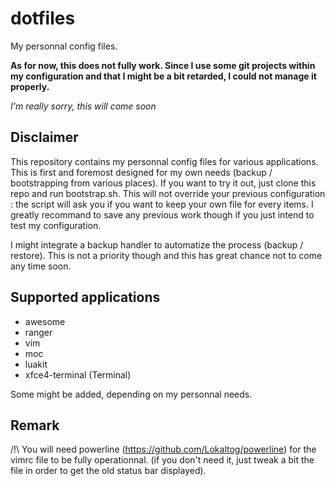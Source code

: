 dotfiles
========

My personnal config files.

**As for now, this does not fully work. Since I use some git projects
within my configuration and that I might be a bit retarded, I could
not manage it properly.** 

*I'm really sorry, this will come soon*

Disclaimer
----------
This repository contains my personnal config files for various applications.
This is first and foremost designed for my own needs (backup / bootstrapping
from various places).
If you want to try it out, just clone this repo and run bootstrap.sh.
This will not override your previous configuration : the script will
ask you if you want to keep your own file for every items. I greatly
recommand to save any previous work though if you just intend to test my
configuration.

I might integrate a backup handler to automatize the process (backup / restore).
This is not a priority though and this has great chance not to come
any time soon.

Supported applications
----------------------
- awesome
- ranger
- vim
- moc
- luakit
- xfce4-terminal (Terminal)

Some might be added, depending on my personnal needs.


Remark
------
/!\ You will need powerline (https://github.com/Lokaltog/powerline) for
the vimrc file to be fully operationnal. (if you don't need it,
just tweak a bit the file in order to get the old status bar displayed).
